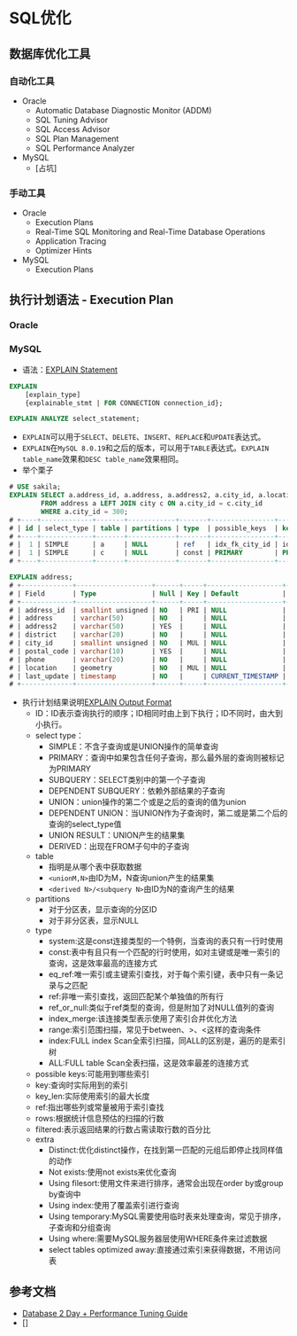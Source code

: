 # SQL优化
## 数据库优化工具
### 自动化工具
- Oracle
    - Automatic Database Diagnostic Monitor (ADDM)
    - SQL Tuning Advisor
    - SQL Access Advisor
    - SQL Plan Management
    - SQL Performance Analyzer
- MySQL
    - [占坑]

### 手动工具
- Oracle
    - Execution Plans
    - Real-Time SQL Monitoring and Real-Time Database Operations
    - Application Tracing
    - Optimizer Hints
- MySQL
    - Execution Plans

## 执行计划语法 - Execution Plan
### Oracle

### MySQL
- 语法：[EXPLAIN Statement](https://dev.mysql.com/doc/refman/8.0/en/explain.html)
```sql
EXPLAIN
    [explain_type]
    {explainable_stmt | FOR CONNECTION connection_id};

EXPLAIN ANALYZE select_statement;
```
- `EXPLAIN`可以用于`SELECT`、`DELETE`、`INSERT`、`REPLACE`和`UPDATE`表达式。
- `EXPLAIN`在`MySQL 8.0.19`和之后的版本，可以用于`TABLE`表达式。`EXPLAIN table_name`效果和`DESC table_name`效果相同。
- 举个栗子
```sql
# USE sakila;
EXPLAIN SELECT a.address_id, a.address, a.address2, a.city_id, a.location, c.city, c.country_id
        FROM address a LEFT JOIN city c ON a.city_id = c.city_id
        WHERE a.city_id = 300;
# +----+-------------+-------+------------+-------+----------------+----------------+---------+-------+------+----------+-------+
# | id | select_type | table | partitions | type  | possible_keys  | key            | key_len | ref   | rows | filtered | Extra |
# +----+-------------+-------+------------+-------+----------------+----------------+---------+-------+------+----------+-------+
# |  1 | SIMPLE      | a     | NULL       | ref   | idx_fk_city_id | idx_fk_city_id | 2       | const |    2 |   100.00 | NULL  |
# |  1 | SIMPLE      | c     | NULL       | const | PRIMARY        | PRIMARY        | 2       | const |    1 |   100.00 | NULL  |
# +----+-------------+-------+------------+-------+----------------+----------------+---------+-------+------+----------+-------+

EXPLAIN address;
# +-------------+-------------------+------+-----+-------------------+-----------------------------------------------+
# | Field       | Type              | Null | Key | Default           | Extra                                         |
# +-------------+-------------------+------+-----+-------------------+-----------------------------------------------+
# | address_id  | smallint unsigned | NO   | PRI | NULL              | auto_increment                                |
# | address     | varchar(50)       | NO   |     | NULL              |                                               |
# | address2    | varchar(50)       | YES  |     | NULL              |                                               |
# | district    | varchar(20)       | NO   |     | NULL              |                                               |
# | city_id     | smallint unsigned | NO   | MUL | NULL              |                                               |
# | postal_code | varchar(10)       | YES  |     | NULL              |                                               |
# | phone       | varchar(20)       | NO   |     | NULL              |                                               |
# | location    | geometry          | NO   | MUL | NULL              |                                               |
# | last_update | timestamp         | NO   |     | CURRENT_TIMESTAMP | DEFAULT_GENERATED on update CURRENT_TIMESTAMP |
# +-------------+-------------------+------+-----+-------------------+-----------------------------------------------+
```
- 执行计划结果说明[EXPLAIN Output Format](https://dev.mysql.com/doc/refman/8.0/en/explain-output.html)
    - ID：ID表示查询执行的顺序；ID相同时由上到下执行；ID不同时，由大到小执行。
    - select type：
        - SIMPLE：不含子查询或是UNION操作的简单查询
        - PRIMARY：查询中如果包含任何子查询，那么最外层的查询则被标记为PRIMARY
        - SUBQUERY：SELECT类别中的第一个子查询
        - DEPENDENT SUBQUERY：依赖外部结果的子查询
        - UNION：union操作的第二个或是之后的查询的值为union
        - DEPENDENT UNION：当UNION作为子查询时，第二或是第二个后的查询的select_type值
        - UNION RESULT：UNION产生的结果集
        - DERIVED：出现在FROM子句中的子查询
    - table
        - 指明是从哪个表中获取数据
        - `<unionM,N>`由ID为M，N查询union产生的结果集
        - `<derived N>/<subquery N>`由ID为N的查询产生的结果
    - partitions
        - 对于分区表，显示查询的分区ID
        - 对于非分区表，显示NULL
    - type
        - system:这是const连接类型的一个特例，当查询的表只有一行时使用
        - const:表中有且只有一个匹配的行时使用，如对主键或是唯一索引的查询，这是效率最高的连接方式
        - eq_ref:唯一索引或主键索引查找，对于每个索引键，表中只有一条记录与之匹配
        - ref:非唯一索引查找，返回匹配某个单独值的所有行
        - ref_or_null:类似于ref类型的查询，但是附加了对NULL值列的查询
        - index_merge:该连接类型表示使用了索引合并优化方法
        - range:索引范围扫描，常见于between、>、<这样的查询条件
        - index:FULL index Scan全索引扫描，同ALL的区别是，遍历的是索引树
        - ALL:FULL table Scan全表扫描，这是效率最差的连接方式
    - possible keys:可能用到哪些索引
    - key:查询时实际用到的索引
    - key_len:实际使用索引的最大长度
    - ref:指出哪些列或常量被用于索引查找
    - rows:根据统计信息预估的扫描的行数
    - filtered:表示返回结果的行数占需读取行数的百分比
    - extra
        - Distinct:优化distinct操作，在找到第一匹配的元组后即停止找同样值的动作
        - Not exists:使用not exists来优化查询
        - Using filesort:使用文件来进行排序，通常会出现在order by或group by查询中
        - Using index:使用了覆盖索引进行查询
        - Using temporary:MySQL需要使用临时表来处理查询，常见于排序，子查询和分组查询
        - Using where:需要MySQL服务器层使用WHERE条件来过滤数据
        - select tables optimized away:直接通过索引来获得数据，不用访问表

## 参考文档
- [Database 2 Day + Performance Tuning Guide](https://docs.oracle.com/database/121/TDPPT/toc.htm)
- []